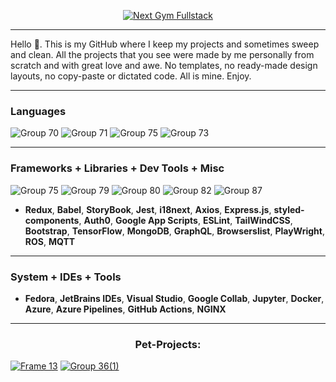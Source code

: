 
<p align="center">
 <a href="https://www.linkedin.com/in/ivan-kostin-limarkdl/">
          <img src="https://github.com/limarkdl/limarkdl/assets/116545670/215ea2ef-f55a-4173-bc98-15a02a6a5dde" alt="Next Gym Fullstack">
        </a>
</p>



---
Hello 🤝. This is my GitHub where I keep my projects and sometimes sweep and clean. All the projects that you see were made by me personally from scratch and with great love and awe. No templates, no ready-made design layouts, no copy-paste or dictated code. All is mine. Enjoy.

---


### Languages

![Group 70](https://github.com/limarkdl/limarkdl/assets/116545670/e1f30fd4-70d6-45b9-86c7-4108cbe682f8)
![Group 71](https://github.com/limarkdl/limarkdl/assets/116545670/0c0ae1d4-5171-4bc4-9673-e8e27dfea8e6)
![Group 75](https://github.com/limarkdl/limarkdl/assets/116545670/773a6feb-1f12-4358-9e65-6494ef56921c)
![Group 73](https://github.com/limarkdl/limarkdl/assets/116545670/438088d4-2876-48e4-8784-f8dfa06898fa)

<!-- ![Group 74](https://github.com/limarkdl/limarkdl/assets/116545670/590d002a-8211-4179-8023-571f2a67a2d9) -->

---

### Frameworks + Libraries + Dev Tools + Misc

![Group 75](https://github.com/limarkdl/limarkdl/assets/116545670/938684f5-fbe6-4035-a239-2c5d158f3512)
![Group 79](https://github.com/limarkdl/limarkdl/assets/116545670/8d46e169-3564-479f-a94a-52bf2829cb89)
![Group 80](https://github.com/limarkdl/limarkdl/assets/116545670/f61bb136-2227-43b8-a986-7e6ff6fe112e)
![Group 82](https://github.com/limarkdl/limarkdl/assets/116545670/e31c8ec1-3e03-48d8-8dc0-71ec495744b6)
![Group 87](https://github.com/limarkdl/limarkdl/assets/116545670/43d7a883-489a-435a-bf20-d71f9c1da4a0)


- **Redux**, **Babel**, **StoryBook**, **Jest**, **i18next**, **Axios**, **Express.js**, **styled-components**, **Auth0**, **Google App Scripts**, **ESLint**, **TailWindCSS**, **Bootstrap**, **TensorFlow**, **MongoDB**, **GraphQL**, **Browserslist**, **PlayWright**, **ROS**, **MQTT**
---

### System + IDEs + Tools

- **Fedora**, **JetBrains IDEs**, **Visual Studio**, **Google Collab**, **Jupyter**, **Docker**, **Azure**, **Azure Pipelines**, **GitHub Actions**, **NGINX**

---

<h3 align="center">Pet-Projects:</h3>


[![Frame 13](https://github.com/limarkdl/limarkdl/assets/116545670/7b879a6e-f57c-4b1a-bd81-ca1ee88c6389)](https://github.com/limarkdl/next-gym-fullstack)
[![Group 36(1)](https://github.com/limarkdl/limarkdl/assets/116545670/c89df925-f85d-4f7c-99cd-421e1def5c3e)](https://github.com/limarkdl/tmdb-flutter-movie-app)


